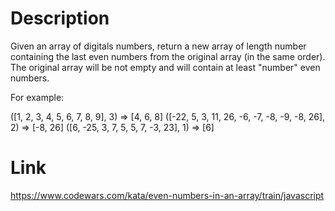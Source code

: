 # Description
Given an array of digitals numbers, return a new array of length number containing the last even numbers from the original array (in the same order). The original array will be not empty and will contain at least "number" even numbers.

For example:

([1, 2, 3, 4, 5, 6, 7, 8, 9], 3) => [4, 6, 8]
([-22, 5, 3, 11, 26, -6, -7, -8, -9, -8, 26], 2) => [-8, 26]
([6, -25, 3, 7, 5, 5, 7, -3, 23], 1) => [6]

# Link
https://www.codewars.com/kata/even-numbers-in-an-array/train/javascript
